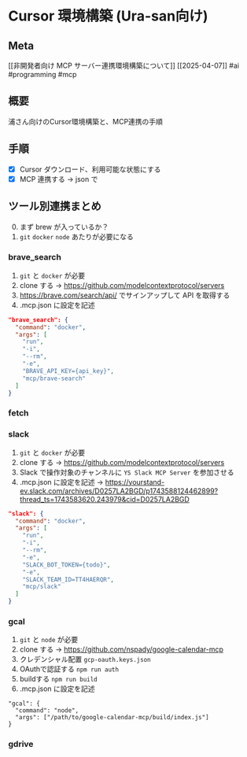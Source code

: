 # Cursor 環境構築 (Ura-san向け)

## Meta

[[非開発者向け MCP サーバー連携環境構築について]] [[2025-04-07]]
#ai #programming #mcp

## 概要

浦さん向けのCursor環境構築と、MCP連携の手順

## 手順

- [x] Cursor ダウンロード、利用可能な状態にする
- [x] MCP 連携する -> json で

## ツール別連携まとめ

0. まず brew が入っているか？
1. `git` `docker` `node` あたりが必要になる

### brave_search

1. `git` と `docker` が必要
2. clone する -> https://github.com/modelcontextprotocol/servers
3. https://brave.com/search/api/ でサインアップして API を取得する
4. .mcp.json に設定を記述
```json
"brave_search": {
  "command": "docker",
  "args": [
    "run",
    "-i",
    "--rm",
    "-e",
    "BRAVE_API_KEY={api_key}",
    "mcp/brave-search"
  ]
}
```

### fetch

### slack

1. `git` と `docker` が必要
2. clone する -> https://github.com/modelcontextprotocol/servers
3. Slack で操作対象のチャンネルに `YS Slack MCP Server` を参加させる
4. .mcp.json に設定を記述 -> https://yourstand-ev.slack.com/archives/D0257LA2BGD/p1743588124462899?thread_ts=1743583620.243979&cid=D0257LA2BGD
```json
"slack": {
  "command": "docker",
  "args": [
    "run",
    "-i",
    "--rm",
    "-e",
    "SLACK_BOT_TOKEN={todo}",
    "-e",
    "SLACK_TEAM_ID=TT4HAERQR",
    "mcp/slack"
  ]
}
```

### gcal

1. `git` と `node` が必要
2. clone する -> https://github.com/nspady/google-calendar-mcp
3. クレデンシャル配置 `gcp-oauth.keys.json`
4. OAuthで認証する `npm run auth`
5. buildする `npm run build`
6. .mcp.json に設定を記述
```
"gcal": {
  "command": "node",
  "args": ["/path/to/google-calendar-mcp/build/index.js"]
}
```

### gdrive